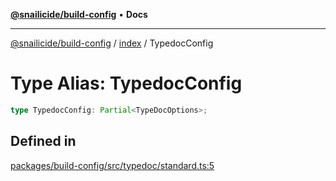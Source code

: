 [**@snailicide/build-config**](../../README.md) • **Docs**

---

[@snailicide/build-config](../../README.md) / [index](../README.md) / TypedocConfig

# Type Alias: TypedocConfig

```ts
type TypedocConfig: Partial<TypeDocOptions>;
```

## Defined in

[packages/build-config/src/typedoc/standard.ts:5](https://github.com/gbtunney/snailicide-monorepo/blob/864f9979e97eb579a793bd06e883355f7bea5c52/packages/build-config/src/typedoc/standard.ts#L5)
